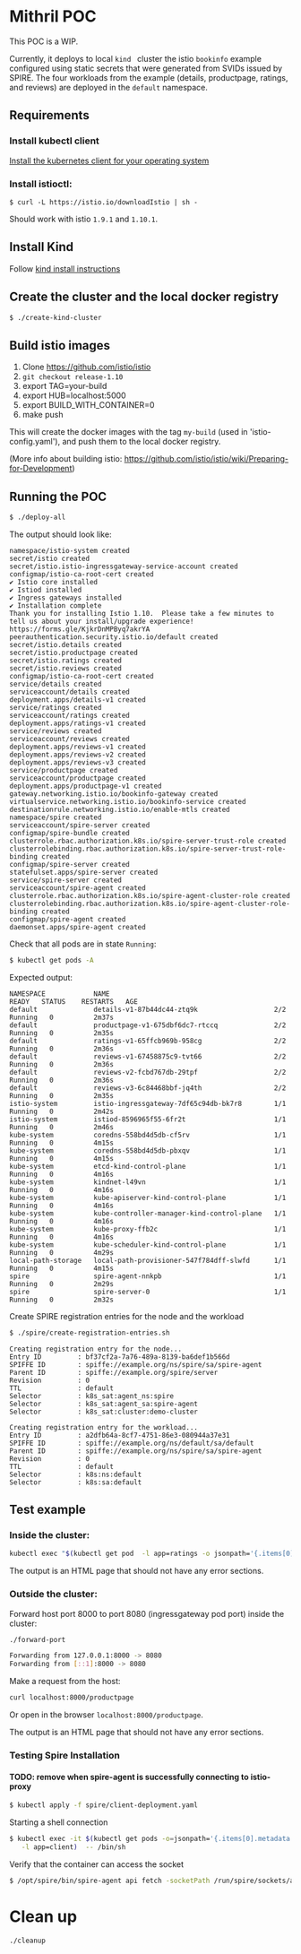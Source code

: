 # Mithril POC

This POC is a WIP. 

Currently, it deploys to local `kind ` cluster the istio `bookinfo` example configured using static secrets that were 
generated from SVIDs issued by SPIRE. The four workloads from the example (details, productpage, ratings, and reviews) 
are deployed in the `default` namespace.

## Requirements

### Install kubectl client

[Install the kubernetes client for your operating system](https://kubernetes.io/docs/tasks/tools/#kubectl)

### Install istioctl:

```
$ curl -L https://istio.io/downloadIstio | sh -
```

Should work with istio `1.9.1` and `1.10.1`.

## Install Kind 

Follow [kind install instructions](https://kind.sigs.k8s.io/docs/user/quick-start/#installation)

## Create the cluster and the local docker registry

```bash
$ ./create-kind-cluster
```

## Build istio images

1. Clone https://github.com/istio/istio
2. `git checkout release-1.10`   
2. export TAG=your-build
3. export HUB=localhost:5000
4. export BUILD_WITH_CONTAINER=0
5. make push

This will create the docker images with the tag `my-build` (used in 'istio-config.yaml'), and push them to the local docker registry.

(More info about building istio: https://github.com/istio/istio/wiki/Preparing-for-Development)

## Running the POC

```bash
$ ./deploy-all
```

The output should look like: 

```
namespace/istio-system created
secret/istio created
secret/istio.istio-ingressgateway-service-account created
configmap/istio-ca-root-cert created
✔ Istio core installed                                                                                                                                                                                                        
✔ Istiod installed                                                                                                                                                                                                            
✔ Ingress gateways installed                                                                                                                                                                                                  
✔ Installation complete                                                                                                                                                                                                       Thank you for installing Istio 1.10.  Please take a few minutes to tell us about your install/upgrade experience!  https://forms.gle/KjkrDnMPByq7akrYA
peerauthentication.security.istio.io/default created
secret/istio.details created
secret/istio.productpage created
secret/istio.ratings created
secret/istio.reviews created
configmap/istio-ca-root-cert created
service/details created
serviceaccount/details created
deployment.apps/details-v1 created
service/ratings created
serviceaccount/ratings created
deployment.apps/ratings-v1 created
service/reviews created
serviceaccount/reviews created
deployment.apps/reviews-v1 created
deployment.apps/reviews-v2 created
deployment.apps/reviews-v3 created
service/productpage created
serviceaccount/productpage created
deployment.apps/productpage-v1 created
gateway.networking.istio.io/bookinfo-gateway created
virtualservice.networking.istio.io/bookinfo-service created
destinationrule.networking.istio.io/enable-mtls created
namespace/spire created
serviceaccount/spire-server created
configmap/spire-bundle created
clusterrole.rbac.authorization.k8s.io/spire-server-trust-role created
clusterrolebinding.rbac.authorization.k8s.io/spire-server-trust-role-binding created
configmap/spire-server created
statefulset.apps/spire-server created
service/spire-server created
serviceaccount/spire-agent created
clusterrole.rbac.authorization.k8s.io/spire-agent-cluster-role created
clusterrolebinding.rbac.authorization.k8s.io/spire-agent-cluster-role-binding created
configmap/spire-agent created
daemonset.apps/spire-agent created

```

Check that all pods are in state `Running`:

```bash
$ kubectl get pods -A
```

Expected output: 

```
NAMESPACE            NAME                                         READY   STATUS    RESTARTS   AGE
default              details-v1-87b44dc44-ztq9k                   2/2     Running   0          2m37s
default              productpage-v1-675dbf6dc7-rtccq              2/2     Running   0          2m35s
default              ratings-v1-65ffcb969b-958cg                  2/2     Running   0          2m36s
default              reviews-v1-67458875c9-tvt66                  2/2     Running   0          2m36s
default              reviews-v2-fcbd767db-29tpf                   2/2     Running   0          2m36s
default              reviews-v3-6c84468bbf-jq4th                  2/2     Running   0          2m35s
istio-system         istio-ingressgateway-7df65c94db-bk7r8        1/1     Running   0          2m42s
istio-system         istiod-8596965f55-6fr2t                      1/1     Running   0          2m46s
kube-system          coredns-558bd4d5db-cf5rv                     1/1     Running   0          4m15s
kube-system          coredns-558bd4d5db-pbxqv                     1/1     Running   0          4m15s
kube-system          etcd-kind-control-plane                      1/1     Running   0          4m16s
kube-system          kindnet-l49vn                                1/1     Running   0          4m16s
kube-system          kube-apiserver-kind-control-plane            1/1     Running   0          4m16s
kube-system          kube-controller-manager-kind-control-plane   1/1     Running   0          4m16s
kube-system          kube-proxy-ffb2c                             1/1     Running   0          4m16s
kube-system          kube-scheduler-kind-control-plane            1/1     Running   0          4m29s
local-path-storage   local-path-provisioner-547f784dff-slwfd      1/1     Running   0          4m15s
spire                spire-agent-nnkpb                            1/1     Running   0          2m29s
spire                spire-server-0                               1/1     Running   0          2m32s
```

Create SPIRE registration entries for the node and the workload

```bash
$ ./spire/create-registration-entries.sh
```

```
Creating registration entry for the node...
Entry ID         : bf37cf2a-7a76-489a-8139-ba6def1b566d
SPIFFE ID        : spiffe://example.org/ns/spire/sa/spire-agent
Parent ID        : spiffe://example.org/spire/server
Revision         : 0
TTL              : default
Selector         : k8s_sat:agent_ns:spire
Selector         : k8s_sat:agent_sa:spire-agent
Selector         : k8s_sat:cluster:demo-cluster

Creating registration entry for the workload...
Entry ID         : a2dfb64a-8cf7-4751-86e3-080944a37e31
SPIFFE ID        : spiffe://example.org/ns/default/sa/default
Parent ID        : spiffe://example.org/ns/spire/sa/spire-agent
Revision         : 0
TTL              : default
Selector         : k8s:ns:default
Selector         : k8s:sa:default
```


## Test example 

### Inside the cluster:

```bash
kubectl exec "$(kubectl get pod  -l app=ratings -o jsonpath='{.items[0].metadata.name}')" -c ratings  -- curl -sS productpage:9080/productpage
```

The output is an HTML page that should not have any error sections. 

### Outside the cluster:

Forward host port 8000 to port 8080 (ingressgateway pod port) inside the cluster:

```bash
./forward-port

Forwarding from 127.0.0.1:8000 -> 8080
Forwarding from [::1]:8000 -> 8080
```

Make a request from the host:

```bash
curl localhost:8000/productpage
```

Or open in the browser `localhost:8000/productpage`.

The output is an HTML page that should not have any error sections.



### Testing Spire Installation 
#### TODO: remove when spire-agent is successfully connecting to istio-proxy
```bash
$ kubectl apply -f spire/client-deployment.yaml
```

Starting a shell connection

```bash
$ kubectl exec -it $(kubectl get pods -o=jsonpath='{.items[0].metadata.name}' \
   -l app=client)  -- /bin/sh
```

Verify that the container can access the socket

```bash
$ /opt/spire/bin/spire-agent api fetch -socketPath /run/spire/sockets/agent.sock
```

# Clean up

```bash
./cleanup
```

